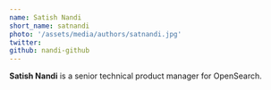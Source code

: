 ```yaml
---
name: Satish Nandi
short_name: satnandi 
photo: '/assets/media/authors/satnandi.jpg'
twitter:
github: nandi-github
---
```


**Satish Nandi** is a senior technical product manager for OpenSearch.